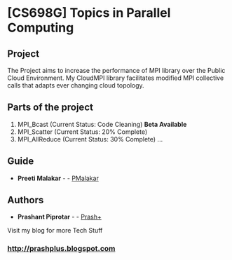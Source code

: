 # [CS698G] Topics in Parallel Computing

## Project

The Project aims to increase the performance of MPI library over the Public Cloud Environment. My CloudMPI library facilitates modified MPI collective calls that adapts ever changing cloud topology.

## Parts of the project
1. MPI_Bcast (Current Status: Code Cleaning) **Beta Available**
2. MPI_Scatter (Current Status: 20% Complete)
3. MPI_AllReduce (Current Status: 30% Complete)
...

## Guide

* **Preeti Malakar** - - [PMalakar](https://www.cse.iitk.ac.in/users/pmalakar/)

## Authors

* **Prashant Piprotar** - - [Prash+](https://github.com/prashplus)

Visit my blog for more Tech Stuff
### http://prashplus.blogspot.com

